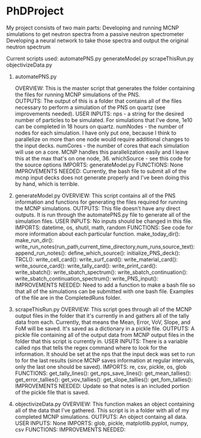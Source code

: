 # PhDProject

My project consists of two main parts:
  Developing and running MCNP simulations to get neutron spectra from a passive neutron spectrometer
  Developing a neural network to take those spectra and output the original neutron spectrum

Current scripts used:
  automatePNS.py
  generateModel.py
  scrapeThisRun.py
  objectivizeData.py

1. automatePNS.py

    OVERVIEW: This is the master script that generates the folder containing the files for running MCNP simulations of the PNS.  
    OUTPUTS: The output of this is a folder that contains all of the files necessary to perform a simulation of the PNS on quartz (see improvements needed).
    USER INPUTS: 
      nps - a string for the desired number of particles to be simulated. For simulations that I've done, 1e10 can be completed in 18 hours on quartz.
      numNodes - the number of nodes for each simulation. I have only put one, because I think to parallelize on more than one node would require additional changes to the input decks.
      numCores - the number of cores that each simulation will use on a core. MCNP handles this parallelization easily and I leave this at the max that's on one node, 36.
      whichSource - see this code for the source options
    IMPORTS: generateModel.py
    FUNCTIONS: None
    IMPROVEMENTS NEEDED: Currently, the bash file to submit all of the mcnp input decks does not generate properly and I've been doing this by hand, which is terrible.

2. generateModel.py
    OVERVIEW: This script contains all of the PNS information and functions for generating the files required for running the MCNP simulations.
    OUTPUTS: This file doesn't have any direct outputs. It is run through the automatePNS.py file to generate all of the simulation files.
    USER INPUTS: No inputs should be changed in this file.
    IMPORTS: datetime, os, shutil, math, random
    FUNCTIONS: See code for more information about each particular function.
      make_today_dir():
      make_run_dir():
      write_run_notes(run_path,current_time_directory,num_runs,source_text):
      append_run_notes():
      define_which_source():
      initialize_PNS_deck():
      TRCL():
      write_cell_card():
      write_surf_card():
      write_material_card():
      write_source_card():
      write_tally_card():
      write_print_card():
      write_sbatch():
      write_sbatch_spectrum():
      write_sbatch_continuation():
      write_sbatch_continuation_spectrum():
      write_PNS_input():
    IMPROVEMENTS NEEDED: Need to add a function to make a bash file so that all of the simulations can be submitted with one bash file. Examples of the file are in the CompletedRuns folder.
    
3. scrapeThisRun.py
    OVERVIEW: This script goes through all of the MCNP output files in the folder that it's currently in and gathers all of the tally data from each. Currently, that means the Mean, Error, VoV, Slope, and FoM will be saved. It's saved as a dictionary in a pickle file.
    OUTPUTS: A pickle file containing all of the output data from MCNP output files in the folder that this script is currently in.
    USER INPUTS: There is a variable called nps that tells the regex command where to look for the information. It should be set at the nps that the input deck was set to run to for the last results (since MCNP saves information at regular intervals, only the last one should be saved).
    IMPORTS: re, csv, pickle, os, glob
    FUNCTIONS:
      get_tally_lines():
      get_nps_save_lines():
      get_mean_tallies():
      get_error_tallies():
      get_vov_tallies():
      get_slope_tallies():
      get_fom_tallies():
    IMPROVEMENTS NEEDED: Update so that notes is an included portion of the pickle file that is saved.

4. objectivizeData.py
    OVERVIEW: This function makes an object containing all of the data that I've gathered. This script is in a folder with all of my completed MCNP simulations.
    OUTPUTS: An object containg all data.
    USER INPUTS: None
    IMPORTS: glob, pickle, matplotlib.pyplot, numpy, csv
    FUNCTIONS:
    IMPROVEMENTS NEEDED:
